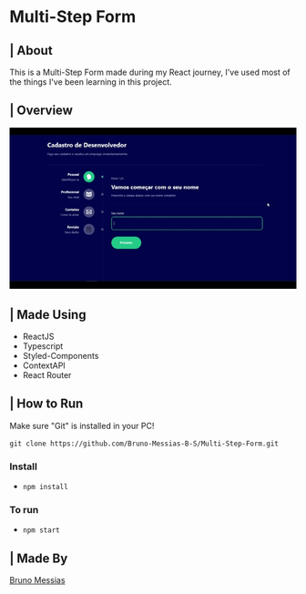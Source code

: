 # Multi-Step Form

## | About
<p>This is a Multi-Step Form made during my React journey, I've used most of the things I've been learning in this project.</p>

## | Overview
<img alt="overview" src="./readMeFiles/form.gif">

## | Made Using
<ul>
<li>ReactJS</li>
<li>Typescript</li>
<li>Styled-Components</li>
<li>ContextAPI</li>
<li>React Router</li>
</ul>

## | How to Run

Make sure "Git" is installed in your PC!

    git clone https://github.com/Bruno-Messias-B-S/Multi-Step-Form.git

### Install
- `npm install`

### To run
- `npm start`

## | Made By
[Bruno Messias](https://www.linkedin.com/in/bruno-messias-bs/)